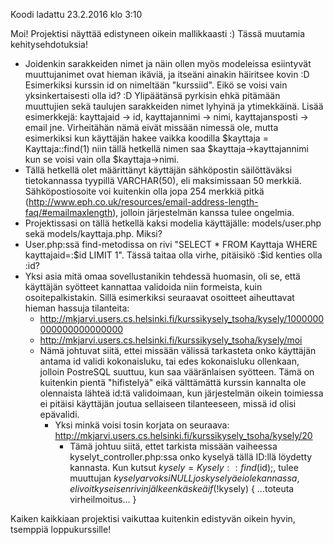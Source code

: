 Koodi ladattu 23.2.2016 klo 3:10

Moi! Projektisi näyttää edistyneen oikein mallikkaasti :) Tässä muutamia kehitysehdotuksia!

* Joidenkin sarakkeiden nimet ja näin ollen myös modeleissa esiintyvät muuttujanimet ovat hieman ikäviä, ja itseäni ainakin häiritsee kovin :D Esimerkiksi kurssin id on nimeltään "kurssiid". Eikö se voisi vain yksinkertaisesti olla id? :D Ylipäätänsä pyrkisin ehkä pitämään muuttujien sekä taulujen sarakkeiden nimet lyhyinä ja ytimekkäinä. Lisää esimerkkejä: kayttajaid -> id, kayttajannimi -> nimi, kayttajansposti -> email jne. Virheitähän nämä eivät missään nimessä ole, mutta esimerkiksi kun käyttäjän hakee vaikka koodilla $kayttaja = Kayttaja::find(1) niin tällä hetkellä nimen saa $kayttaja->kayttajannimi kun se voisi vain olla $kayttaja->nimi.
* Tällä hetkellä olet määrittänyt käyttäjän sähköpostin säilöttäväksi tietokannassa tyypillä VARCHAR(50), eli maksimissaan 50 merkkiä. Sähköpostiosoite voi kuitenkin olla jopa 254 merkkiä pitkä (http://www.eph.co.uk/resources/email-address-length-faq/#emailmaxlength), jolloin järjestelmän kanssa tulee ongelmia. 
* Projektissasi on tällä hetkellä kaksi modelia käyttäjälle: models/user.php sekä models/kayttaja.php. Miksi? 
* User.php:ssä find-metodissa on rivi "SELECT * FROM Kayttaja WHERE kayttajaid=:$id LIMIT 1". Tässä taitaa olla virhe, pitäisikö :$id kenties olla :id? 
* Yksi asia mitä omaa sovellustanikin tehdessä huomasin, oli se, että käyttäjän syötteet kannattaa validoida niin formeista, kuin osoitepalkistakin. Sillä esimerkiksi seuraavat osoitteet aiheuttavat hieman hassuja tilanteita:
    - http://mkjarvi.users.cs.helsinki.fi/kurssikysely_tsoha/kysely/1000000000000000000000
    - http://mkjarvi.users.cs.helsinki.fi/kurssikysely_tsoha/kysely/moi
    - Nämä johtuvat siitä, ettei missään välissä tarkasteta onko käyttäjän antama id validi kokonaisluku, tai edes kokonaisluku ollenkaan, jolloin PostreSQL suuttuu, kun saa vääränlaisen syötteen. Tämä on kuitenkin pientä "hifistelyä" eikä välttämättä kurssin kannalta ole olennaista lähteä id:tä validoimaan, kun järjestelmän oikein toimiessa ei pitäisi käyttäjän joutua sellaiseen tilanteeseen, missä id olisi epävalidi.
        + Yksi minkä voisi tosin korjata on seuraava: http://mkjarvi.users.cs.helsinki.fi/kurssikysely_tsoha/kysely/20
            * Tämä johtuu siitä, ettet tarkista missään vaiheessa kyselyt_controller.php:ssa onko kyselyä tällä ID:llä löydetty kannasta. Kun kutsut $kysely = Kysely::find($id);, tulee muuttujan $kysely arvoksi NULL jos kyselyä ei ole kannassa, eli voit kyseisen rivin jälkeen käskeä if (!$kysely) { ...toteuta virheilmoitus... }

Kaiken kaikkiaan projektisi vaikuttaa kuitenkin edistyvän oikein hyvin, tsemppiä loppukurssille! 
